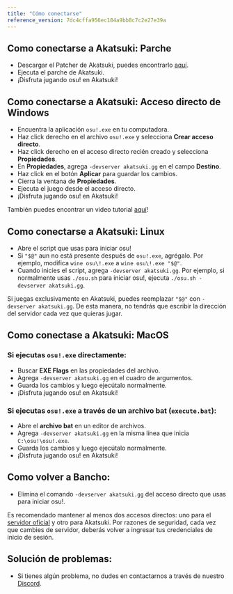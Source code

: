 ```yaml
---
title: "Cómo conectarse"
reference_version: 7dc4cffa956ec184a9bb8c7c2e27e39a
---
```


## Como conectarse a Akatsuki: Parche

- Descargar el Patcher de Akatsuki, puedes encontrarlo [aquí](https://akatsuki.gg/patcher).
- Ejecuta el parche de Akatsuki.
- ¡Disfruta jugando osu! en Akatsuki!

## Como conectarse a Akatsuki: Acceso directo de Windows

- Encuentra la aplicación `osu!.exe` en tu computadora.
- Haz click derecho en el archivo `osu!.exe` y selecciona **Crear acceso directo**.
- Haz click derecho en el acceso directo recién creado y selecciona **Propiedades**.
- En **Propiedades**, agrega `-devserver akatsuki.gg` en el campo **Destino**.
- Haz click en el botón **Aplicar** para guardar los cambios.
- Cierra la ventana de **Propiedades**.
- Ejecuta el juego desde el acceso directo.
- ¡Disfruta jugando osu! en Akatsuki!

También puedes encontrar un video tutorial [aquí](https://youtu.be/vN8zqgmN_kI)!

## Como conectarse a Akatsuki: Linux 

- Abre el script que usas para iniciar osu!
- Si `"$@"` aun no está presente después de `osu!.exe`, agrégalo. Por ejemplo, modifica `wine osu\!.exe` a `wine osu\!.exe "$@"`.
- Cuando inicies el script, agrega `-devserver akatsuki.gg`. Por ejemplo, si normalmente usas `./osu.sh` para iniciar osu!, ejecuta `./osu.sh -devserver akatsuki.gg`.

Si juegas exclusivamente en Akatsuki, puedes reemplazar `"$@"` con `-devserver akatsuki.gg`. De esta manera, no tendrás que escribir la dirección del servidor cada vez que quieras jugar.

## Como conectase a Akatsuki: MacOS

### Si ejecutas `osu!.exe` directamente: 
- Buscar **EXE Flags** en las propiedades del archivo.
- Agrega `-devserver akatsuki.gg` en el cuadro de argumentos.
- Guarda los cambios y luego ejecútalo normalmente.
- ¡Disfruta jugando osu! en Akatsuki!

### Si ejecutas `osu!.exe` a través de un archivo bat (`execute.bat`):
- Abre el **archivo bat** en un editor de archivos.
- Agrega `-devserver akatsuki.gg` en la misma línea que inicia `C:\osu!\osu!.exe`.
- Guarda los cambios y luego ejecútalo normalmente.
- ¡Disfruta jugando osu! en Akatsuki!

## Como volver a Bancho:

- Elimina el comando `-devserver akatsuki.gg` del acceso directo que usas para iniciar osu!.

Es recomendado mantener al menos dos accesos directos: uno para el [servidor oficial](https://osu.ppy.sh) y otro para Akatsuki. Por razones de seguridad, cada vez que cambies de servidor, deberás volver a ingresar tus credenciales de inicio de sesión.

## Solución de problemas:

- Si tienes algún problema, no dudes en contactarnos a través de nuestro [Discord](https://akatsuki.gg/discord).
